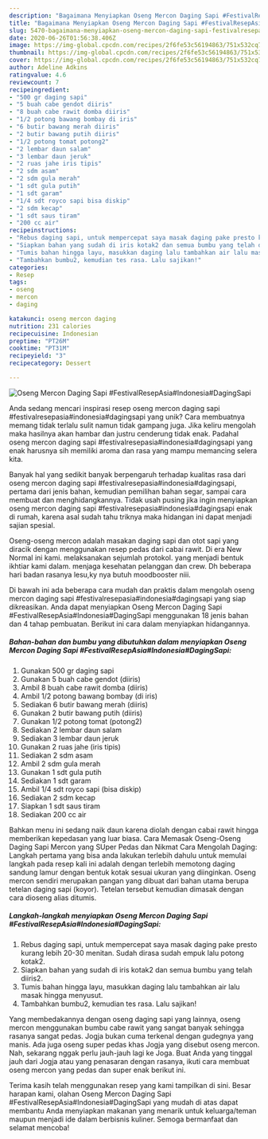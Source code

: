 ```yaml
---
description: "Bagaimana Menyiapkan Oseng Mercon Daging Sapi #FestivalResepAsia#Indonesia#DagingSapi Anti Gagal"
title: "Bagaimana Menyiapkan Oseng Mercon Daging Sapi #FestivalResepAsia#Indonesia#DagingSapi Anti Gagal"
slug: 5470-bagaimana-menyiapkan-oseng-mercon-daging-sapi-festivalresepasiaindonesiadagingsapi-anti-gagal
date: 2020-06-26T01:56:38.406Z
image: https://img-global.cpcdn.com/recipes/2f6fe53c56194863/751x532cq70/oseng-mercon-daging-sapi-festivalresepasiaindonesiadagingsapi-foto-resep-utama.jpg
thumbnail: https://img-global.cpcdn.com/recipes/2f6fe53c56194863/751x532cq70/oseng-mercon-daging-sapi-festivalresepasiaindonesiadagingsapi-foto-resep-utama.jpg
cover: https://img-global.cpcdn.com/recipes/2f6fe53c56194863/751x532cq70/oseng-mercon-daging-sapi-festivalresepasiaindonesiadagingsapi-foto-resep-utama.jpg
author: Adeline Adkins
ratingvalue: 4.6
reviewcount: 7
recipeingredient:
- "500 gr daging sapi"
- "5 buah cabe gendot diiris"
- "8 buah cabe rawit domba diiris"
- "1/2 potong bawang bombay di iris"
- "6 butir bawang merah diiris"
- "2 butir bawang putih diiris"
- "1/2 potong tomat potong2"
- "2 lembar daun salam"
- "3 lembar daun jeruk"
- "2 ruas jahe iris tipis"
- "2 sdm asam"
- "2 sdm gula merah"
- "1 sdt gula putih"
- "1 sdt garam"
- "1/4 sdt royco sapi bisa diskip"
- "2 sdm kecap"
- "1 sdt saus tiram"
- "200 cc air"
recipeinstructions:
- "Rebus daging sapi, untuk mempercepat saya masak daging pake presto kurang lebih 20-30 menitan. Sudah dirasa sudah empuk lalu potong kotak2."
- "Siapkan bahan yang sudah di iris kotak2 dan semua bumbu yang telah diiris2."
- "Tumis bahan hingga layu, masukkan daging lalu tambahkan air lalu masak hingga menyusut."
- "Tambahkan bumbu2, kemudian tes rasa. Lalu sajikan!"
categories:
- Resep
tags:
- oseng
- mercon
- daging

katakunci: oseng mercon daging 
nutrition: 231 calories
recipecuisine: Indonesian
preptime: "PT26M"
cooktime: "PT31M"
recipeyield: "3"
recipecategory: Dessert

---
```



![Oseng Mercon Daging Sapi #FestivalResepAsia#Indonesia#DagingSapi](https://img-global.cpcdn.com/recipes/2f6fe53c56194863/751x532cq70/oseng-mercon-daging-sapi-festivalresepasiaindonesiadagingsapi-foto-resep-utama.jpg)

Anda sedang mencari inspirasi resep oseng mercon daging sapi #festivalresepasia#indonesia#dagingsapi yang unik? Cara membuatnya memang tidak terlalu sulit namun tidak gampang juga. Jika keliru mengolah maka hasilnya akan hambar dan justru cenderung tidak enak. Padahal oseng mercon daging sapi #festivalresepasia#indonesia#dagingsapi yang enak harusnya sih memiliki aroma dan rasa yang mampu memancing selera kita.

Banyak hal yang sedikit banyak berpengaruh terhadap kualitas rasa dari oseng mercon daging sapi #festivalresepasia#indonesia#dagingsapi, pertama dari jenis bahan, kemudian pemilihan bahan segar, sampai cara membuat dan menghidangkannya. Tidak usah pusing jika ingin menyiapkan oseng mercon daging sapi #festivalresepasia#indonesia#dagingsapi enak di rumah, karena asal sudah tahu triknya maka hidangan ini dapat menjadi sajian spesial.

Oseng-oseng mercon adalah masakan daging sapi dan otot sapi yang diracik dengan menggunakan resep pedas dari cabai rawit. Di era New Normal ini kami. melaksanakan sejumlah protokol. yang menjadi bentuk ikhtiar kami dalam. menjaga kesehatan pelanggan dan crew. Dh beberapa hari badan rasanya lesu,ky nya butuh moodbooster niii.


Di bawah ini ada beberapa cara mudah dan praktis dalam mengolah oseng mercon daging sapi #festivalresepasia#indonesia#dagingsapi yang siap dikreasikan. Anda dapat menyiapkan Oseng Mercon Daging Sapi #FestivalResepAsia#Indonesia#DagingSapi menggunakan 18 jenis bahan dan 4 tahap pembuatan. Berikut ini cara dalam menyiapkan hidangannya.

<!--inarticleads1-->

##### Bahan-bahan dan bumbu yang dibutuhkan dalam menyiapkan Oseng Mercon Daging Sapi #FestivalResepAsia#Indonesia#DagingSapi:

1. Gunakan 500 gr daging sapi
1. Gunakan 5 buah cabe gendot (diiris)
1. Ambil 8 buah cabe rawit domba (diiris)
1. Ambil 1/2 potong bawang bombay (di iris)
1. Sediakan 6 butir bawang merah (diiris)
1. Gunakan 2 butir bawang putih (diiris)
1. Gunakan 1/2 potong tomat (potong2)
1. Sediakan 2 lembar daun salam
1. Sediakan 3 lembar daun jeruk
1. Gunakan 2 ruas jahe (iris tipis)
1. Sediakan 2 sdm asam
1. Ambil 2 sdm gula merah
1. Gunakan 1 sdt gula putih
1. Sediakan 1 sdt garam
1. Ambil 1/4 sdt royco sapi (bisa diskip)
1. Sediakan 2 sdm kecap
1. Siapkan 1 sdt saus tiram
1. Sediakan 200 cc air


Bahkan menu ini sedang naik daun karena diolah dengan cabai rawit hingga memberikan kepedasan yang luar biasa. Cara Memasak Oseng-Oseng Daging Sapi Mercon yang SUper Pedas dan Nikmat Cara Mengolah Daging: Langkah pertama yang bisa anda lakukan terlebih dahulu untuk memulai langkah pada resep kali ini adalah dengan terlebih memotong daging sandung lamur dengan bentuk kotak sesuai ukuran yang diinginkan. Oseng mercon sendiri merupakan pangan yang dibuat dari bahan utama berupa tetelan daging sapi (koyor). Tetelan tersebut kemudian dimasak dengan cara dioseng alias ditumis. 

<!--inarticleads2-->

##### Langkah-langkah menyiapkan Oseng Mercon Daging Sapi #FestivalResepAsia#Indonesia#DagingSapi:

1. Rebus daging sapi, untuk mempercepat saya masak daging pake presto kurang lebih 20-30 menitan. Sudah dirasa sudah empuk lalu potong kotak2.
1. Siapkan bahan yang sudah di iris kotak2 dan semua bumbu yang telah diiris2.
1. Tumis bahan hingga layu, masukkan daging lalu tambahkan air lalu masak hingga menyusut.
1. Tambahkan bumbu2, kemudian tes rasa. Lalu sajikan!


Yang membedakannya dengan oseng daging sapi yang lainnya, oseng mercon menggunakan bumbu cabe rawit yang sangat banyak sehingga rasanya sangat pedas. Jogja bukan cuma terkenal dengan gudegnya yang manis. Ada juga oseng super pedas khas Jogja yang disebut oseng mercon. Nah, sekarang nggak perlu jauh-jauh lagi ke Joga. Buat Anda yang tinggal jauh dari Jogja atau yang penasaran dengan rasanya, ikuti cara membuat oseng mercon yang pedas dan super enak berikut ini. 

Terima kasih telah menggunakan resep yang kami tampilkan di sini. Besar harapan kami, olahan Oseng Mercon Daging Sapi #FestivalResepAsia#Indonesia#DagingSapi yang mudah di atas dapat membantu Anda menyiapkan makanan yang menarik untuk keluarga/teman maupun menjadi ide dalam berbisnis kuliner. Semoga bermanfaat dan selamat mencoba!
